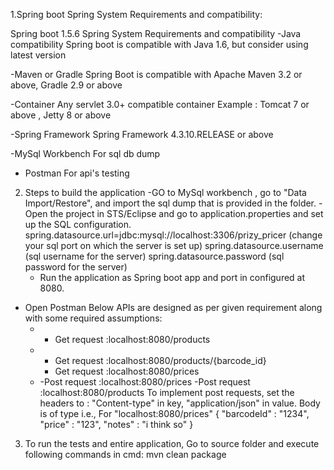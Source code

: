 1.Spring boot Spring System Requirements and compatibility:

Spring boot 1.5.6 Spring System Requirements and compatibility
-Java compatibility
Spring boot is compatible with Java 1.6, but consider using latest version

-Maven or Gradle
Spring Boot is compatible with Apache Maven 3.2 or above, Gradle 2.9 or above

-Container
Any servlet 3.0+ compatible container
Example : Tomcat 7 or above , Jetty 8 or above

-Spring Framework
Spring Framework 4.3.10.RELEASE or above

-MySql Workbench
For sql db dump

- Postman 
For api's testing

2. Steps to build the application
	-GO to MySql workbench , go to "Data Import/Restore", and import the sql dump that is provided in the folder.
	-Open the project in STS/Eclipse and go to application.properties and set up the SQL configuration.
		spring.datasource.url=jdbc:mysql://localhost:3306/prizy_pricer (change your sql port on which the server is set up)
		spring.datasource.username  (sql username for the server)
		spring.datasource.password 	(sql password for the server)
	- Run the application as Spring boot app and port in configured at 8080.
	
- Open Postman
	Below APIs are designed as per given requirement along with some required assumptions:
	*	- Get request :localhost:8080/products
	*	- Get request :localhost:8080/products/{barcode_id}
		- Get request :localhost:8080/prices
	*	-Post request :localhost:8080/prices
		-Post request :localhost:8080/products
		To implement post requests, set the headers to : "Content-type" in key, "application/json" in value.
		Body is of type i.e.,
		For "localhost:8080/prices"
		{
		"barcodeId" : "1234",
		"price" : "123",
		"notes" : "i think so"
		}

3. To run the tests and entire application,
	Go to source folder and execute following commands in cmd: mvn clean package
	

